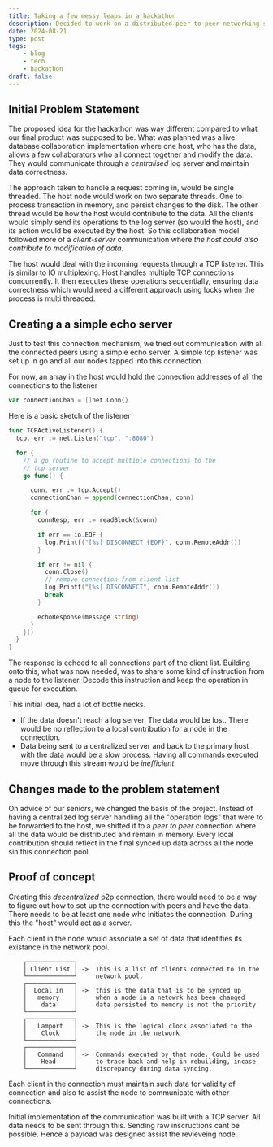 ```yaml
---
title: Taking a few messy leaps in a hackathon
description: Decided to work on a distributed peer to peer networking system from scratch while maintaining data consistency across all nodes for a hackathon. While a being a failed attempt, wanted to share my learnings and ideas.
date: 2024-08-21
type: post
tags:
    - blog
    - tech
    - hackathon
draft: false
---
```


## Initial Problem Statement

The proposed idea for the hackathon was way different compared to what our final product was supposed to be. What was planned was a live database collaboration implementation where one host, who has the data, allows a few collaborators who all connect together and modify the data. They would communicate through a *centralised* log server and maintain data correctness.

The approach taken to handle a request coming in, would be single threaded. The host node would work on two separate threads. One to process transaction in memory, and persist changes to the disk. The other thread would be how the host would contribute to the data. All the clients would simply send its operations to the log server (so would the host), and its action would be executed by the host. So this collaboration model followed more of a *client-server* communication where *the host could also contribute to modification of data.*

The host would deal with the incoming requests through a TCP listener. This is similar to IO multiplexing. Host handles multiple TCP connections concurrently. It then executes these operations sequentially, ensuring data correctness which would need a different approach using locks when the process is multi threaded.

## Creating a a simple echo server

Just to test this connection mechanism, we tried out communication with all the connected peers using a simple echo server. A simple tcp listener was set up in go and all our nodes tapped into this connection.

For now, an array in the host would hold the connection addresses of all the connections to the listener

```go
var connectionChan = []net.Conn{}
```

Here is a basic sketch of the listener

```go
func TCPActiveListener() {
  tcp, err := net.Listen("tcp", ":8080")

  for {
    // a go routine to accept multiple connections to the
    // tcp server
    go func() {

      conn, err := tcp.Accept()
      connectionChan = append(connectionChan, conn)

      for {
        connResp, err := readBlock(&conn)

        if err == io.EOF {
          log.Printf("[%s] DISCONNECT {EOF}", conn.RemoteAddr())
        }

        if err != nil {
          conn.Close()
          // remove connection from client list
          log.Printf("[%s] DISCONNECT", conn.RemoteAddr())
          break
        }

        echoResponse(message string)
      }
    }()
  }
}
```

The response is echoed to all connections part of the client list. Building onto this, what was now needed, was to share some kind of instruction from a node to the listener. Decode this instruction and keep the operation in queue for execution.

This initial idea, had a lot of bottle necks.
- If the data doesn't reach a log server. The data would be lost. There would be no reflection to a local contribution for a node in the connection.
- Data being sent to a centralized server and back to the primary host with the data would be a slow process. Having all commands executed move through this stream would be *inefficient*

## Changes made to the problem statement

On advice of our seniors, we changed the basis of the project. Instead of having a centralized log server handling all the "operation logs" that were to be forwarded to the host, we shifted it to a *peer to peer* connection where all the data would be distributed and remain in memory. Every local contribution should reflect in the final synced up data across all the node sin this connection pool.

## Proof of concept

Creating this *decentralized* p2p connection, there would need to be a way to figure out how to set up the connection with peers and have the data. There needs to be at least one node who initiates the connection. During this the "host" would act as a server.

Each client in the node would associate a set of data that identifies its existance in the network pool.

```text
    ┌─────────────┐
    │ Client List │ ->  This is a list of clients connected to in the
    └─────────────┘     network pool.
    ┌─────────────┐
    │  Local in   │ ->  this is the data that is to be synced up
    │   memory    │     when a node in a netowrk has been changed
    │    data     │     data persisted to memory is not the priority
    └─────────────┘
    ┌─────────────┐
    │   Lamport   │ ->  This is the logical clock associated to the
    │    Clock    │     the node in the network
    └─────────────┘
    ┌─────────────┐
    │   Command   │ ->  Commands executed by that node. Could be used
    │    Head     │     to trace back and help in rebuilding, incase
    └─────────────┘     discrepancy during data syncing.
```

Each client in the connection must maintain such data for validity of connection and also to assist the node to communicate with other connections.

Initial implementation of the communication was built with a TCP server. All data needs to be sent through this. Sending raw inscructions cant be possible. Hence a payload was designed assist the revieveing node.
